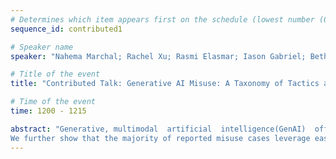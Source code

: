 ```yaml
---
# Determines which item appears first on the schedule (lowest number (0) appears first)
sequence_id: contributed1

# Speaker name
speaker: "Nahema Marchal; Rachel Xu; Rasmi Elasmar; Iason Gabriel; Beth Goldberg; William Isaac" 

# Title of the event
title: "Contributed Talk: Generative AI Misuse: A Taxonomy of Tactics and Insights from Media Data"

# Time of the event
time: 1200 - 1215

abstract: "Generative, multimodal  artificial  intelligence(GenAI)  offers  transformative  potential  across industries, but its misuse poses significant risks. While prior research has shed light on the potential of advanced AI systems to be exploited for malicious purposes, we still lack a concrete under-standing of how GenAI models are specifically exploited or abused in practice, including the tac-tics employed to inflict harm.  In this paper, we present a taxonomy of GenAI misuse tactics, in-formed by existing academic literature and a qualitative analysis of approximately 200 observed incidents of misuse reported between January 2023and March 2024. Through this analysis, we illuminate key and novel patterns in misuse during this time period, including potential motivations, strategies, and how attackers leverage and abuse system capabilities across modalities (e.g. image, text, audio, video) in the wild. Notably, we find that manipulation of human likeness (i.e., impersonation and sockpuppeting) and falsification of evidence underlie the most common tactics used in real-world cases of misuse.
We further show that the majority of reported misuse cases leverage easily accessible GenAI capabilities that require minimal technical expertise, rather than relying on complex attacks or advanced system manipulation." 
---
```

